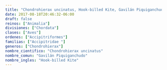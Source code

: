 ```yaml
---
title: "Chondrohierax uncinatus, Hook-billed Kite, Gavilán Piquiganchudo"
date: 2017-08-18T20:46:32-06:00
draft: false
reinos: ["Animalia"]
divisiones: ["Chordata"]
clases: ["Aves"]
ordenes: ["Accipitriformes"]
familias: ["Accipitridae "]
generos: ["Chondrohierax"]
nombre_cientifico: "Chondrohierax uncinatus"
nombre_comun: "Gavilán Piquiganchudo"
nombre_ingles: "Hook-billed Kite"
---
```

